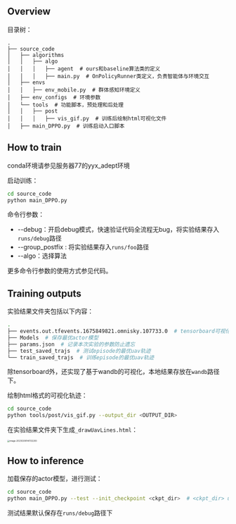 ## Overview

目录树：

```
.
├── source_code
│   ├── algorithms
│   │   ├── algo
│   │   │   ├── agent  # ours和baseline算法类的定义
│   │   │   ├── main.py  # OnPolicyRunner类定义，负责智能体与环境交互
│   ├── envs  
│   │   ├── env_mobile.py  # 群体感知环境定义
│   ├── env_configs  # 环境参数
│   └── tools  # 功能脚本，预处理和后处理
│   │   ├── post
│   │   │   ├── vis_gif.py  # 训练后绘制html可视化文件
│   ├── main_DPPO.py  # 训练启动入口脚本
```



## How to train

conda环境请参见服务器77的yyx_adept环境

启动训练：

```sh
cd source_code
python main_DPPO.py
```

命令行参数：

- --debug：开启debug模式，快速验证代码全流程无bug，将实验结果存入`runs/debug`路径
- --group_postfix : 将实验结果存入`runs/foo`路径
- --algo：选择算法

更多命令行参数的使用方式参见代码。

## Training outputs 

实验结果文件夹包括以下内容：

```sh
.
├── events.out.tfevents.1675849821.omnisky.107733.0  # tensorboard可视化
├── Models  # 保存最优actor模型
├── params.json  # 记录本次实验的参数防止遗忘
├── test_saved_trajs  # 测试episode的最优uav轨迹
└── train_saved_trajs  # 训练episode的最优uav轨迹
```

除tensorboard外，还实现了基于wandb的可视化，本地结果存放在`wandb`路径下。

绘制html格式的可视化轨迹：

```sh
cd source_code
python tools/post/vis_gif.py --output_dir <OUTPUT_DIR>
```

在实验结果文件夹下生成`_drawUavLines.html`：

<img src="https://cdn.jsdelivr.net/gh/1candoallthings/figure-bed@main/img/202302081401687.png" alt="image-20230208140132293" style="zoom:33%;" />

## How to inference

加载保存的actor模型，进行测试：

```sh
cd source_code
python main_DPPO.py --test --init_checkpoint <ckpt_dir>  # <ckpt_dir> usually ends with "best_actor.pt"
```

测试结果默认保存在`runs/debug`路径下